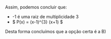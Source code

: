 Assim, podemos concluir que: 

 -  -1 é uma raiz de multiplicidade 3 
 - $ P(x) = (x-1)^{3} (x+1) $


 Desta forma concluímos que a opção certa é a B)
